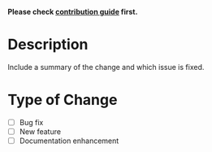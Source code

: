**Please check [contribution guide](https://github.com/ndsev/zserio/blob/master/CONTRIBUTING.md) first.**

# Description

Include a summary of the change and which issue is fixed.

# Type of Change

* [ ] Bug fix
* [ ] New feature
* [ ] Documentation enhancement
